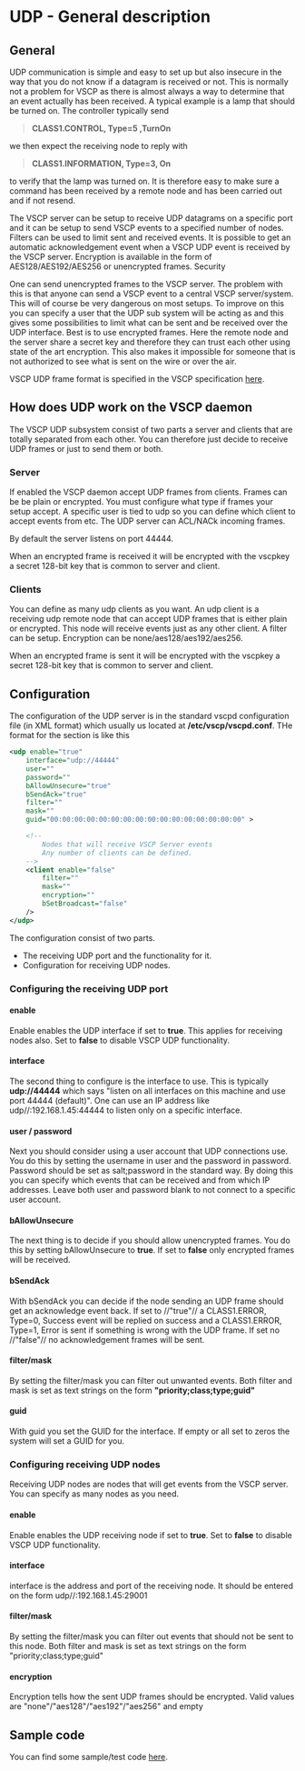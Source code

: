 # UDP - General description

## General

UDP communication is simple and easy to set up but also insecure in the way that you do not know if a datagram is received or not. This is normally not a problem for VSCP as there is almost always a way to determine that an event actually has been received. A typical example is a lamp that should be turned on. The controller typically send

> **CLASS1.CONTROL, Type=5 ,TurnOn**

we then expect the receiving node to reply with

> **CLASS1.INFORMATION, Type=3, On**

to verify that the lamp was turned on. It is therefore easy to make sure a command has been received by a remote node and has been carried out and if not resend.

The VSCP server can be setup to receive UDP datagrams on a specific port and it can be setup to send VSCP events to a specified number of nodes. Filters can be used to limit sent and received events. It is possible to get an automatic acknowledgement event when a VSCP UDP event is received by the VSCP server. Encryption is available in the form of AES128/AES192/AES256 or unencrypted frames.
Security

One can send unencrypted frames to the VSCP server. The problem with this is that anyone can send a VSCP event to a central VSCP server/system. This will of course be very dangerous on most setups. To improve on this you can specify a user that the UDP sub system will be acting as and this gives some possibilities to limit what can be sent and be received over the UDP interface. Best is to use encrypted frames. Here the remote node and the server share a secret key and therefore they can trust each other using state of the art encryption. This also makes it impossible for someone that is not authorized to see what is sent on the wire or over the air.

VSCP UDP frame format is specified in the VSCP specification [here](https://docs.vscp.org/spec/latest/#/./vscp_over_udp).

## How does UDP work on the VSCP daemon

The VSCP UDP subsystem consist of two parts a server and clients that are totally separated from each other. You can therefore just decide to receive UDP frames or just to send them or both.

### Server

If enabled the VSCP daemon accept UDP frames from clients. Frames can be be plain or encrypted. You must configure what type if frames your setup accept. A specific user is tied to udp so you can define which client to accept events from etc. The UDP server can ACL/NACk incoming frames.

By default the server listens on port 44444.

When an encrypted frame is received it will be encrypted with the vscpkey a secret 128-bit key that is common to server and client.

### Clients

You can define as many udp clients as you want. An udp client is a receiving udp remote node that can accept UDP frames that is either plain or encrypted. This node will receive events just as any other client. A filter can be setup. Encryption can be none/aes128/aes192/aes256.

When an encrypted frame is sent it will be encrypted with the vscpkey a secret 128-bit key that is common to server and client.

## Configuration

The configuration of the UDP server is in the standard vscpd configuration file (in XML format) which usually us located at **/etc/vscp/vscpd.conf**. THe format for the section is like this

```xml
<udp enable="true"
    interface="udp://44444"
    user=""
    password=""
    bAllowUnsecure="true"
    bSendAck="true"
    filter=""
    mask=""
    guid="00:00:00:00:00:00:00:00:00:00:00:00:00:00:00:00" >

    <!-- 
        Nodes that will receive VSCP Server events 
        Any number of clients can be defined.
    -->
    <client enable="false"
        filter=""
        mask=""
        encryption=""
        bSetBroadcast="false"
    />
</udp>
```

The configuration consist of two parts.

* The receiving UDP port and the functionality for it.
* Configuration for receiving UDP nodes.

### Configuring the receiving UDP port

#### enable
Enable enables the UDP interface if set to **true**. This applies for receiving nodes also. Set to **false** to disable VSCP UDP functionality.

#### interface
The second thing to configure is the interface to use. This is typically __udp://44444__ which says "listen on all interfaces on this machine and use port 44444 (default)". One can use an IP address like udp//:192.168.1.45:44444 to listen only on a specific interface.

#### user / password
Next you should consider using a user account that UDP connections use. You do this by setting the username in user and the password in password. Password should be set as salt;password in the standard way. By doing this you can specify which events that can be received and from which IP addresses. Leave both user and password blank to not connect to a specific user account.

#### bAllowUnsecure
The next thing is to decide if you should allow unencrypted frames. You do this by setting bAllowUnsecure to **true**. If set to **false** only encrypted frames will be received.

#### bSendAck
With bSendAck you can decide if the node sending an UDP frame should get an acknowledge event back. If set to //"true"// a CLASS1.ERROR, Type=0, Success event will be replied on success and a CLASS1.ERROR, Type=1, Error is sent if something is wrong with the UDP frame. If set no //"false"// no acknowledgement frames will be sent.

#### filter/mask
By setting the filter/mask you can filter out unwanted events. Both filter and mask is set as text strings on the form **"priority;class;type;guid"**

#### guid
With guid you set the GUID for the interface. If empty or all set to zeros the system will set a GUID for you.

### Configuring receiving UDP nodes

Receiving UDP nodes are nodes that will get events from the VSCP server. You can specify as many nodes as you need.

#### enable
Enable enables the UDP receiving node if set to **true**. Set to **false** to disable VSCP UDP functionality.

#### interface
interface is the address and port of the receiving node. It should be entered on the form udp//:192.168.1.45:29001

#### filter/mask
By setting the filter/mask you can filter out events that should not be sent to this node. Both filter and mask is set as text strings on the form "priority;class;type;guid"

#### encryption
Encryption tells how the sent UDP frames should be encrypted. Valid values are "none"/"aes128"/"aes192"/"aes256" and empty

## Sample code

You can find some sample/test code [here](https://github.com/grodansparadis/vscp/tree/master/tests/udp).